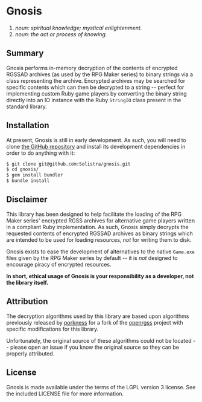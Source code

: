 # Gnosis
1. _noun: spiritual knowledge; mystical enlightenment._
2. _noun: the act or process of knowing._

## Summary
Gnosis performs in-memory decryption of the contents of encrypted RGSSAD archives (as used by the RPG Maker series) to binary strings via a class representing the archive. Encrypted archives may be searched for specific contents which can then be decrypted to a string -- perfect for implementing custom Ruby game players by converting the binary string directly into an IO instance with the Ruby `StringIO` class present in the standard library.

## Installation
At present, Gnosis is still in early development. As such, you will need to clone [the GitHub repository][repo] and install its development dependencies in order to do anything with it:

```sh
$ git clone git@github.com:Solistra/gnosis.git
$ cd gnosis/
$ gem install bundler
$ bundle install
```

## Disclaimer
This library has been designed to help facilitate the loading of the RPG Maker series' encrypted RGSS archives for alternative game players written in a compliant Ruby implementation. As such, Gnosis simply decrypts the requested contents of encrypted RGSSAD archives as binary strings which are intended to be used for loading resources, _not_ for writing them to disk.

Gnosis exists to ease the development of alternatives to the native `Game.exe` files given by the RPG Maker series by default -- it is _not_ designed to encourage piracy of encrypted resources.

**In short, ethical usage of Gnosis is your responsibility as a developer, not the library itself.**

## Attribution
The decryption algorithms used by this library are based upon algorithms previously released by [porkness][Porkness] for a fork of the [openrgss][OpenRGSS] project with specific modifications for this library.

Unfortunately, the original source of these algorithms could not be located -- please open an issue if you know the original source so they can be properly attributed.

## License
Gnosis is made available under the terms of the LGPL version 3 license. See the included LICENSE file for more information.

[repo]:     https://www.github.com/Solistra/gnosis
[openrgss]: http://openrgss.org
[porkness]: https://www.github.com/Porkness
